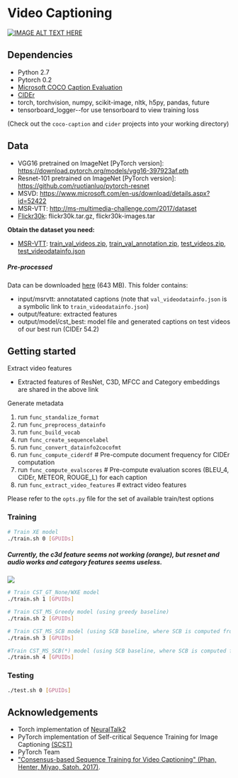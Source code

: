 # Video Captioning

[![IMAGE ALT TEXT HERE](https://img.youtube.com/vi/Mc_31ZPRm9g/0.jpg)](https://www.youtube.com/watch?v=Mc_31ZPRm9g)

## Dependencies ###

* Python 2.7
* Pytorch 0.2
* [Microsoft COCO Caption Evaluation](https://github.com/tylin/coco-caption)
* [CIDEr](https://github.com/plsang/cider)
* torch, torchvision, numpy, scikit-image, nltk, h5py, pandas, future 
* tensorboard_logger--for use tensorboard to view training loss

(Check out the `coco-caption` and `cider` projects into your working directory)

## Data
- VGG16 pretrained on ImageNet [PyTorch version]: https://download.pytorch.org/models/vgg16-397923af.pth
- Resnet-101 pretrained on ImageNet [PyTorch version]: https://github.com/ruotianluo/pytorch-resnet
- MSVD: https://www.microsoft.com/en-us/download/details.aspx?id=52422
- MSR-VTT: http://ms-multimedia-challenge.com/2017/dataset
- [Flickr30k](http://shannon.cs.illinois.edu/DenotationGraph/): flickr30k.tar.gz, flickr30k-images.tar

**Obtain the dataset you need:**

* [MSR-VTT](http://ms-multimedia-challenge.com/dataset):
[train_val_videos.zip](http://202.38.69.241/static/resource/train_val_videos.zip),
[train_val_annotation.zip](http://202.38.69.241/static/resource/train_val_annotation.zip),
[test_videos.zip](http://202.38.69.241/static/resource/test_videos.zip),
[test_videodatainfo.json](http://ms-multimedia-challenge.com/static/resource/test_videodatainfo.json)

##### Pre-processed

Data can be downloaded [here](https://drive.google.com/drive/folders/1t65uYsDck6VV045GIaJXPIqL86vSGtyQ?usp=sharing) (643 MB). This folder contains: 
* input/msrvtt: annotatated captions (note that `val_videodatainfo.json` is a symbolic link to `train_videodatainfo.json`)
* output/feature: extracted features
* output/model/cst_best: model file and generated captions on test videos of our best run (CIDEr 54.2) 

## Getting started ###

Extract video features
  - Extracted features of ResNet, C3D, MFCC and Category embeddings are shared in the above link

Generate metadata

1. run `func_standalize_format`
2. run `func_preprocess_datainfo`
3. run `func_build_vocab`
4. run `func_create_sequencelabel`
5. run `func_convert_datainfo2cocofmt`
6. run `func_compute_ciderdf` # Pre-compute document frequency for CIDEr computation
7. run `func_compute_evalscores` # Pre-compute evaluation scores (BLEU_4, CIDEr, METEOR, ROUGE_L) for each caption
8. run `func_extract_video_features` # extract video features

Please refer to the `opts.py` file for the set of available train/test options

### Training

```bash
# Train XE model
./train.sh 0 [GPUIDs]
```

##### Currently, the c3d feature seems not working (orange), but resnet and audio works and category features seems useless.
![](output/curve.png)

```bash
# Train CST_GT_None/WXE model
./train.sh 1 [GPUIDs]
```

```bash
# Train CST_MS_Greedy model (using greedy baseline)
./train.sh 2 [GPUIDs]
```

```bash
# Train CST_MS_SCB model (using SCB baseline, where SCB is computed from GT captions)
./train.sh 3 [GPUIDs]
```



```bash
#Train CST_MS_SCB(*) model (using SCB baseline, where SCB is computed from model sampled captions)
./train.sh 4 [GPUIDs]
```

### Testing

```bash
./test.sh 0 [GPUIDs]
```

## Acknowledgements

* Torch implementation of [NeuralTalk2](https://github.com/karpathy/neuraltalk2)
* PyTorch implementation of Self-critical Sequence Training for Image Captioning [(SCST)](https://github.com/ruotianluo/self-critical.pytorch)
* PyTorch Team
* ["Consensus-based Sequence Training for Video Captioning" (Phan, Henter, Miyao, Satoh. 2017)](https://arxiv.org/abs/1712.09532).
